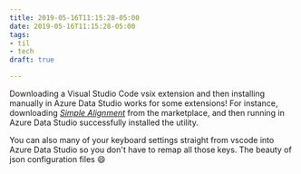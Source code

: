 ```yaml
---
title: 2019-05-16T11:15:28-05:00
date: 2019-05-16T11:15:28-05:00
tags:
- til
- tech
draft: true

---
```

Downloading a Visual Studio Code vsix extension and then installing manually in Azure Data Studio works for some extensions! For instance, downloading [_Simple Alignment_](http://bit.ly/2Ef3nxU "Simple Alignment") from the marketplace, and then running in Azure Data Studio successfully installed the utility. 

You can also many of your keyboard settings straight from vscode into Azure Data Studio so you don't have to remap all those keys. The beauty of json configuration files :smile: